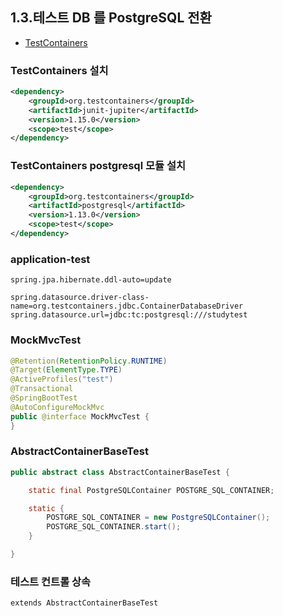 ## 1.3.테스트 DB 를 PostgreSQL 전환

* [TestContainers](https://www.testcontainers.org/)

### TestContainers 설치
```xml
<dependency>
    <groupId>org.testcontainers</groupId>
    <artifactId>junit-jupiter</artifactId>
    <version>1.15.0</version>
    <scope>test</scope>
</dependency>

```

### TestContainers postgresql 모듈 설치
```xml
<dependency>
    <groupId>org.testcontainers</groupId>
    <artifactId>postgresql</artifactId>
    <version>1.13.0</version>
    <scope>test</scope>
</dependency>

```

### application-test
```properties
spring.jpa.hibernate.ddl-auto=update

spring.datasource.driver-class-name=org.testcontainers.jdbc.ContainerDatabaseDriver
spring.datasource.url=jdbc:tc:postgresql:///studytest

```

### MockMvcTest
```java
@Retention(RetentionPolicy.RUNTIME)
@Target(ElementType.TYPE)
@ActiveProfiles("test")
@Transactional
@SpringBootTest
@AutoConfigureMockMvc
public @interface MockMvcTest {
}

```

### AbstractContainerBaseTest
```java
public abstract class AbstractContainerBaseTest {

    static final PostgreSQLContainer POSTGRE_SQL_CONTAINER;

    static {
        POSTGRE_SQL_CONTAINER = new PostgreSQLContainer();
        POSTGRE_SQL_CONTAINER.start();
    }

}

```

### 테스트 컨트롤 상속
```
extends AbstractContainerBaseTest
```